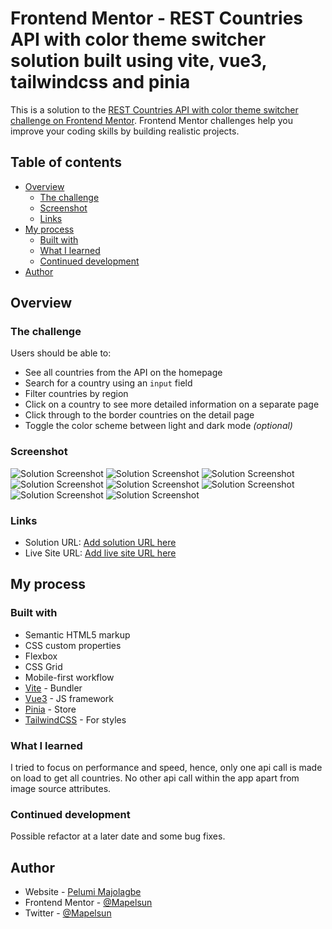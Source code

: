 # Frontend Mentor - REST Countries API with color theme switcher solution built using vite, vue3, tailwindcss and pinia

This is a solution to the [REST Countries API with color theme switcher challenge on Frontend Mentor](https://www.frontendmentor.io/challenges/rest-countries-api-with-color-theme-switcher-5cacc469fec04111f7b848ca). Frontend Mentor challenges help you improve your coding skills by building realistic projects. 

## Table of contents

- [Overview](#overview)
  - [The challenge](#the-challenge)
  - [Screenshot](#screenshot)
  - [Links](#links)
- [My process](#my-process)
  - [Built with](#built-with)
  - [What I learned](#what-i-learned)
  - [Continued development](#continued-development)
- [Author](#author)

## Overview

### The challenge

Users should be able to:

- See all countries from the API on the homepage
- Search for a country using an `input` field
- Filter countries by region
- Click on a country to see more detailed information on a separate page
- Click through to the border countries on the detail page
- Toggle the color scheme between light and dark mode *(optional)*

### Screenshot

![Solution Screenshot](./screenshots/desktop-home-dark.png)
![Solution Screenshot](./screenshots/desktop-home-light.png)
![Solution Screenshot](./screenshots/desktop-detail-dark.png)
![Solution Screenshot](./screenshots/desktop-detail-light.png)
![Solution Screenshot](./screenshots/mobile-home-dark.png)
![Solution Screenshot](./screenshots/mobile-home-light.png)
![Solution Screenshot](./screenshots/mobile-detail-dark.png)
![Solution Screenshot](./screenshots/mobile-detail-light.png)

### Links

- Solution URL: [Add solution URL here](https://github.com/Mapelsun/rest-countries-app)
- Live Site URL: [Add live site URL here](https://magnificent-pony-e14ede.netlify.app/)

## My process

### Built with

- Semantic HTML5 markup
- CSS custom properties
- Flexbox
- CSS Grid
- Mobile-first workflow
- [Vite](https://vitejs.dev/) - Bundler
- [Vue3](https://vuejs.org/) - JS framework
- [Pinia](https://pinia.vuejs.org/) - Store
- [TailwindCSS](https://tailwindcss.com/) - For styles

### What I learned

I tried to focus on performance and speed, hence, only one api call is made on load to get all countries. No other api call within the app apart from image source attributes.

### Continued development

Possible refactor at a later date and some bug fixes.

## Author

- Website - [Pelumi Majolagbe](https://pelumi.dev/)
- Frontend Mentor - [@Mapelsun](https://www.frontendmentor.io/profile/Mapelsun)
- Twitter - [@Mapelsun](https://www.twitter.com/Mapelsun)
